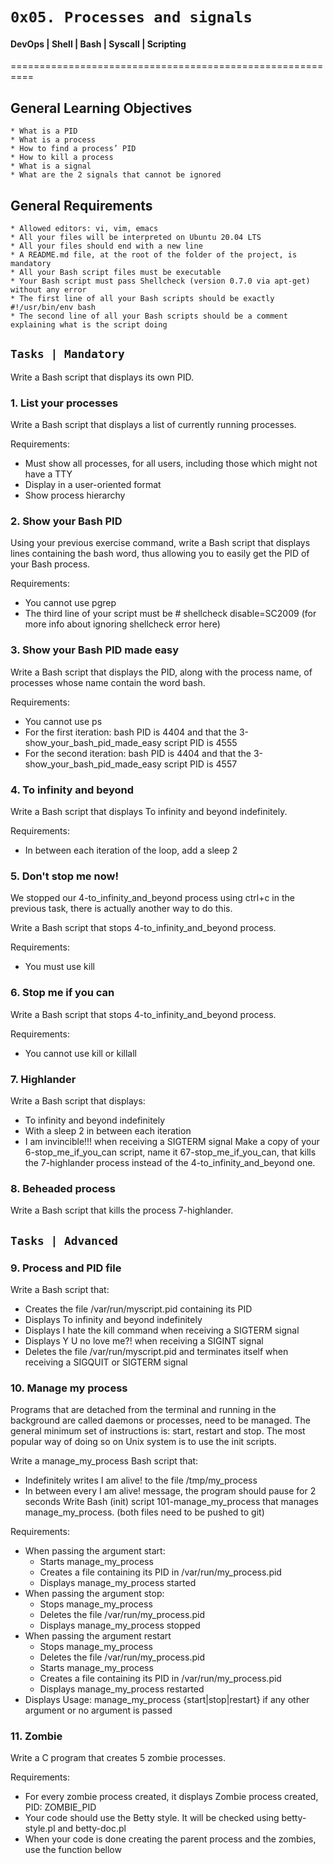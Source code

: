 # 	`0x05. Processes and signals`

#### DevOps | Shell | Bash | Syscall | Scripting

==========================================================

## General Learning Objectives

	* What is a PID
	* What is a process
	* How to find a process’ PID
	* How to kill a process
	* What is a signal
	* What are the 2 signals that cannot be ignored

## General Requirements

	* Allowed editors: vi, vim, emacs
	* All your files will be interpreted on Ubuntu 20.04 LTS
	* All your files should end with a new line
	* A README.md file, at the root of the folder of the project, is mandatory
	* All your Bash script files must be executable
	* Your Bash script must pass Shellcheck (version 0.7.0 via apt-get) without any error
	* The first line of all your Bash scripts should be exactly #!/usr/bin/env bash
	* The second line of all your Bash scripts should be a comment explaining what is the script doing 

## `Tasks | Mandatory`

Write a Bash script that displays its own PID.

### 1. List your processes

Write a Bash script that displays a list of currently running processes.

Requirements:
* Must show all processes, for all users, including those which might not have a TTY
* Display in a user-oriented format
* Show process hierarchy

### 2. Show your Bash PID

Using your previous exercise command, write a Bash script that displays lines containing the bash word, thus allowing you to easily get the PID of your Bash process.

Requirements:
* You cannot use pgrep
* The third line of your script must be # shellcheck disable=SC2009 (for more info about ignoring shellcheck error here)

### 3. Show your Bash PID made easy

Write a Bash script that displays the PID, along with the process name, of processes whose name contain the word bash.

Requirements:

* You cannot use ps
* For the first iteration: bash PID is 4404 and that the 3-show_your_bash_pid_made_easy script PID is 4555
* For the second iteration: bash PID is 4404 and that the 3-show_your_bash_pid_made_easy script PID is 4557

### 4. To infinity and beyond

Write a Bash script that displays To infinity and beyond indefinitely.

Requirements:
* In between each iteration of the loop, add a sleep 2

### 5. Don't stop me now!

We stopped our 4-to_infinity_and_beyond process using ctrl+c in the previous task, there is actually another way to do this.

Write a Bash script that stops 4-to_infinity_and_beyond process.

Requirements:
* You must use kill

### 6. Stop me if you can

Write a Bash script that stops 4-to_infinity_and_beyond process.

Requirements:
* You cannot use kill or killall

### 7. Highlander

Write a Bash script that displays:
* To infinity and beyond indefinitely
* With a sleep 2 in between each iteration
* I am invincible!!! when receiving a SIGTERM signal
Make a copy of your 6-stop_me_if_you_can script, name it 67-stop_me_if_you_can, that kills the 7-highlander process instead of the 4-to_infinity_and_beyond one.

### 8. Beheaded process

Write a Bash script that kills the process 7-highlander.

## `Tasks | Advanced`

### 9. Process and PID file

Write a Bash script that:
* Creates the file /var/run/myscript.pid containing its PID
* Displays To infinity and beyond indefinitely
* Displays I hate the kill command when receiving a SIGTERM signal
* Displays Y U no love me?! when receiving a SIGINT signal
* Deletes the file /var/run/myscript.pid and terminates itself when receiving a SIGQUIT or SIGTERM signal

### 10. Manage my process

Programs that are detached from the terminal and running in the background are called daemons or processes, need to be managed. The general minimum set of instructions is: start, restart and stop. The most popular way of doing so on Unix system is to use the init scripts.

Write a manage_my_process Bash script that:

* Indefinitely writes I am alive! to the file /tmp/my_process
* In between every I am alive! message, the program should pause for 2 seconds
Write Bash (init) script 101-manage_my_process that manages manage_my_process. (both files need to be pushed to git)

Requirements:
* When passing the argument start:
	* Starts manage_my_process
	* Creates a file containing its PID in /var/run/my_process.pid
	* Displays manage_my_process started
* When passing the argument stop:
	* Stops manage_my_process
	* Deletes the file /var/run/my_process.pid
	* Displays manage_my_process stopped
* When passing the argument restart
	* Stops manage_my_process
	* Deletes the file /var/run/my_process.pid
	* Starts manage_my_process
	* Creates a file containing its PID in /var/run/my_process.pid
	* Displays manage_my_process restarted
* Displays Usage: manage_my_process {start|stop|restart} if any other argument or no argument is passed 

### 11. Zombie

Write a C program that creates 5 zombie processes.

Requirements:
* For every zombie process created, it displays Zombie process created, PID: ZOMBIE_PID
* Your code should use the Betty style. It will be checked using betty-style.pl and betty-doc.pl
* When your code is done creating the parent process and the zombies, use the function bellow
